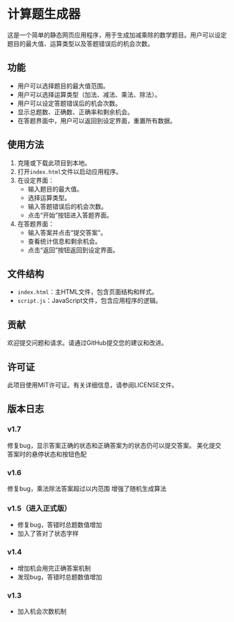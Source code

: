# 计算题生成器

这是一个简单的静态网页应用程序，用于生成加减乘除的数学题目。用户可以设定题目的最大值、运算类型以及答题错误后的机会次数。

## 功能

- 用户可以选择题目的最大值范围。
- 用户可以选择运算类型（加法、减法、乘法、除法）。
- 用户可以设定答题错误后的机会次数。
- 显示总题数、正确数、正确率和剩余机会。
- 在答题界面中，用户可以返回到设定界面，重置所有数据。

## 使用方法

1. 克隆或下载此项目到本地。
2. 打开`index.html`文件以启动应用程序。
3. 在设定界面：
   - 输入题目的最大值。
   - 选择运算类型。
   - 输入答题错误后的机会次数。
   - 点击“开始”按钮进入答题界面。
4. 在答题界面：
   - 输入答案并点击“提交答案”。
   - 查看统计信息和剩余机会。
   - 点击“返回”按钮返回到设定界面。

## 文件结构

- `index.html`：主HTML文件，包含页面结构和样式。
- `script.js`：JavaScript文件，包含应用程序的逻辑。

## 贡献

欢迎提交问题和请求。请通过GitHub提交您的建议和改进。

## 许可证

此项目使用MIT许可证。有关详细信息，请参阅LICENSE文件。 

## 版本日志

### v1.7
修复bug，显示答案正确的状态和正确答案为的状态仍可以提交答案。
美化提交答案时的悬停状态和按钮色配

### v1.6
修复bug，乘法除法答案超过以内范围
增强了随机生成算法

### v1.5（进入正式版）
- 修复bug，答错时总题数值增加
- 加入了答对了状态字样

### v1.4
- 增加机会用完正确答案机制
- 发现bug，答错时总题数值增加

### v1.3
- 加入机会次数机制
